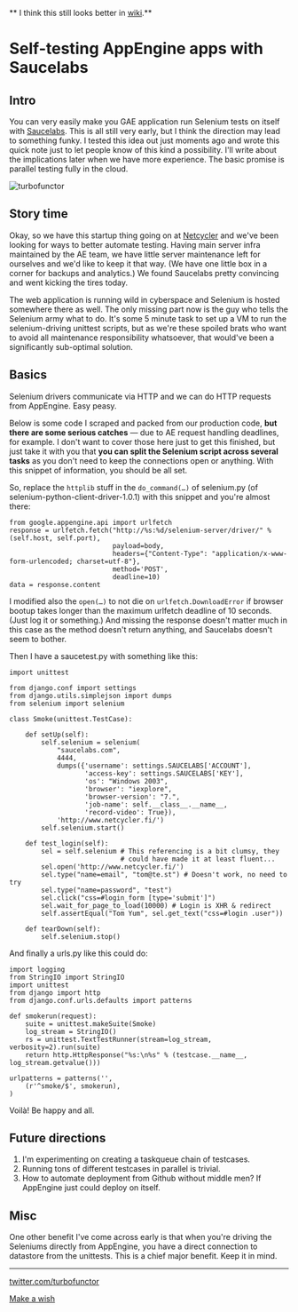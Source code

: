 ** I think this still looks better in [wiki](http://github.com/jsa/blogy/wiki/Self-testing-AppEngine-apps-with-Saucelabs).**

Self-testing AppEngine apps with Saucelabs
==

Intro
--
You can very easily make you GAE application run Selenium tests on itself with [Saucelabs](http://saucelabs.com/). This is all still very early, but I think the direction may lead to something funky. I tested this idea out just moments ago and wrote this quick note just to let people know of this kind a possibility. I'll write about the implications later when we have more experience. The basic promise is parallel testing fully in the cloud.

![turbofunctor](http://tweetpong.appspot.com/22915523028-500.png)

Story time
--
Okay, so we have this startup thing going on at [Netcycler](http://www.netcycler.fi/) and we've been looking for ways to better automate testing. Having main server infra maintained by the AE team, we have little server maintenance left for ourselves and we'd like to keep it that way. (We have one little box in a corner for backups and analytics.) We found Saucelabs pretty convincing and went kicking the tires today.

The web application is running wild in cyberspace and Selenium is hosted somewhere there as well. The only missing part now is the guy who tells the Selenium army what to do. It's some 5 minute task to set up a VM to run the selenium-driving unittest scripts, but as we're these spoiled brats who want to avoid all maintenance responsibility whatsoever, that would've been a significantly sub-optimal solution.

Basics
--

Selenium drivers communicate via HTTP and we can do HTTP requests from AppEngine. Easy peasy.

Below is some code I scraped and packed from our production code, **but there are some serious catches** — due to AE request handling deadlines, for example. I don't want to cover those here just to get this finished, but just take it with you that **you can split the Selenium script across several tasks** as you don't need to keep the connections open or anything. With this snippet of information, you should be all set.

So, replace the `httplib` stuff in the `do_command(…)` of selenium.py (of selenium-python-client-driver-1.0.1) with this snippet and you're almost there:

    from google.appengine.api import urlfetch
    response = urlfetch.fetch("http://%s:%d/selenium-server/driver/" % (self.host, self.port),
                              payload=body,
                              headers={"Content-Type": "application/x-www-form-urlencoded; charset=utf-8"},
                              method='POST',
                              deadline=10)
    data = response.content

I modified also the `open(…)` to not die on `urlfetch.DownloadError` if browser bootup takes longer than the maximum urlfetch deadline of 10 seconds. (Just log it or something.) And missing the response doesn't matter much in this case as the method doesn't return anything, and Saucelabs doesn't seem to bother.

Then I have a saucetest.py with something like this: 

    import unittest
    
    from django.conf import settings
    from django.utils.simplejson import dumps
    from selenium import selenium
    
    class Smoke(unittest.TestCase):
    
        def setUp(self):
            self.selenium = selenium(
                "saucelabs.com",
                4444,
                dumps({'username': settings.SAUCELABS['ACCOUNT'],
                       'access-key': settings.SAUCELABS['KEY'],
                       'os': "Windows 2003",
                       'browser': "iexplore",
                       'browser-version': "7.",
                       'job-name': self.__class__.__name__,
                       'record-video': True}),
                'http://www.netcycler.fi/')
            self.selenium.start()
    
        def test_login(self):
            sel = self.selenium # This referencing is a bit clumsy, they
                                # could have made it at least fluent...
            sel.open('http://www.netcycler.fi/')
            sel.type("name=email", "tom@te.st") # Doesn't work, no need to try
            sel.type("name=password", "test")
            sel.click("css=#login_form [type='submit']")
            sel.wait_for_page_to_load(10000) # Login is XHR & redirect
            self.assertEqual("Tom Yum", sel.get_text("css=#login .user"))
    
        def tearDown(self):
            self.selenium.stop()

And finally a urls.py like this could do:

    import logging
    from StringIO import StringIO
    import unittest
    from django import http
    from django.conf.urls.defaults import patterns
    
    def smokerun(request):
        suite = unittest.makeSuite(Smoke)
        log_stream = StringIO()
        rs = unittest.TextTestRunner(stream=log_stream, verbosity=2).run(suite)
        return http.HttpResponse("%s:\n%s" % (testcase.__name__, log_stream.getvalue()))
    
    urlpatterns = patterns('',
        (r'^smoke/$', smokerun),
    )

Voilà! Be happy and all.

Future directions
--
1. I'm experimenting on creating a taskqueue chain of testcases.
1. Running tons of different testcases in parallel is trivial.
1. How to automate deployment from Github without middle men? If AppEngine just could deploy on itself.

Misc
--
One other benefit I've come across early is that when you're driving the Seleniums directly from AppEngine, you have a direct connection to datastore from the unittests. This is a chief major benefit. Keep it in mind.

----

[twitter.com/turbofunctor](http://twitter.com/turbofunctor)

[Make a wish](http://www.netcycler.fi/)